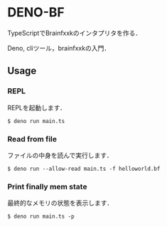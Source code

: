 # DENO-BF

TypeScriptでBrainfxxkのインタプリタを作る．

Deno, cliツール，brainfxxkの入門．

## Usage

### REPL

REPLを起動します．

`$ deno run main.ts`

### Read from file

ファイルの中身を読んで実行します．

`$ deno run --allow-read main.ts -f helloworld.bf`

### Print finally mem state

最終的なメモリの状態を表示します．

`$ deno run main.ts -p`
